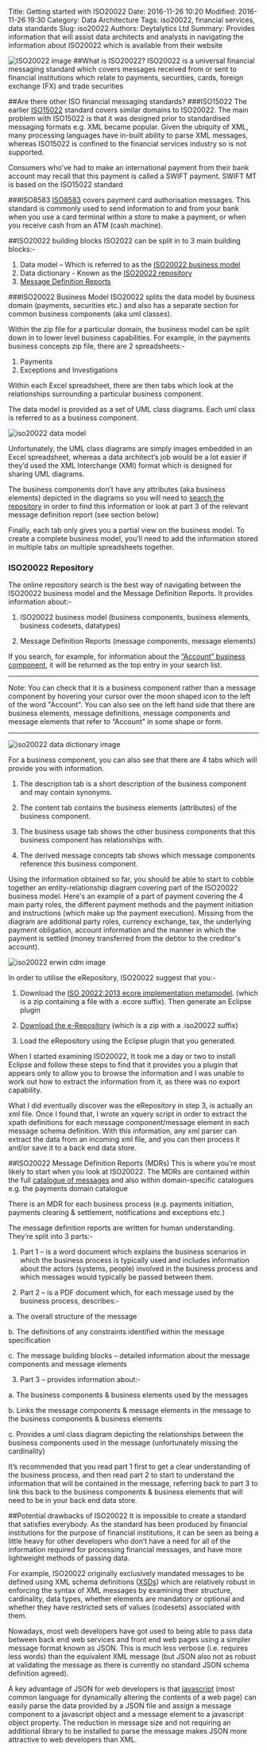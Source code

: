 Title: Getting started with ISO20022
Date: 2016-11-26 10:20
Modified: 2016-11-26 19:30
Category: Data Architecture
Tags: iso20022, financial services, data standards 
Slug: iso20022
Authors: Deytalytics Ltd
Summary: Provides information that will assist data architects and analysts in navigating the information about ISO20022 which is available from their website

![ISO20022 image](https://deytalytics.github.io/deyblog/images/iso20022-pig.jpg)
##What is ISO20022?
ISO20022 is a universal financial messaging standard which covers messages received from or sent to financial institutions which relate to payments, securities, cards, foreign exchange (FX) and trade securities 

##Are there other ISO financial messaging standards?
###ISO15022
The earlier [ISO15022](http://www.iso20022.org/15022/iso-15022-home) standard covers similar domains to ISO20022. The main problem with ISO15022 is that it was designed prior to standardised messaging formats e.g. XML became popular. Given the ubiquity of XML, many processing languages have in-built ability to parse XML messages, whereas ISO15022 is confined to the financial services industry so is not supported.

Consumers who’ve had to make an international payment from their bank account may recall that this payment is called a SWIFT payment. SWIFT MT is based on the ISO15022 standard

###ISO8583
[ISO8583](http://en.wikipedia.org/wiki/ISO_8583) covers payment card authorisation messages. This standard is commonly used to send information to and from your bank when you use a card terminal within a store to make a payment, or when you receive cash from an ATM (cash machine).


##ISO20022 building blocks
ISO2022 can be split in to 3 main building blocks:-

1. Data model – Which is referred to as the [ISO20022 business model](http://www.iso20022.org/business_model.page)
2. Data dictionary - Known as the [ISO20022 repository](http://www.iso20022.org/standardsrepository/public/dictionaryModel/repositorySearch.xhtml)
3. [Message Definition Reports](http://www.iso20022.org/full_catalogue.page)

###ISO20022 Business Model
ISO20022 splits the data model by business domain (payments, securities etc.) and also has a separate section for common business components (aka uml classes).

Within the zip file for a particular domain, the business model can be split down in to lower level business capabilities. For example, in the payments business concepts zip file, there are 2 spreadsheets:-

1. Payments
2. Exceptions and Investigations

Within each Excel spreadsheet, there are then tabs which look at the relationships surrounding a particular business component. 

The data model is provided as a set of UML class diagrams. Each uml class is referred to as a business component.

![iso20022 data model](https://deytalytics.github.io/deyblog/images/iso20022-uml.jpg)

Unfortunately, the UML class diagrams are simply images embedded in an Excel spreadsheet, 
whereas a data architect’s job would be a lot easier if they’d used the 
XML Interchange (XMI) format which is designed for sharing UML diagrams. 

The business components don’t have any attributes (aka business elements) depicted in the 
diagrams so you will need to [search the repository](http://www.iso20022.org/standardsrepository/public/dictionaryModel/repositorySearch.xhtml) in order to find this information or 
look at part 3 of the relevant message definition report (see section below)

Finally, each tab only gives you a partial view on the business model. To create a complete business model, you'll need to add the 
information stored in multiple tabs on multiple spreadsheets together.

### ISO20022 Repository
The online repository search is the best way of navigating between the 
ISO20022 business model and the Message Definition Reports. It provides information about:-

1. ISO20022 business model (business components, business elements, business codesets, datatypes)

2. Message Definition Reports (message components, message elements)

If you search, for example, for information about the [“Account” business component](http://www.iso20022.org/standardsrepository/public/dictionaryModel/repositorySearch.xhtml#query=Account/status=ANY/object=BUSINESS_COMPONENT), it will be returned as the top entry in your search list. 

---

Note: You can check that it is a business component rather than a message component by hovering your cursor over the moon shaped icon to the left of the word "Account". You can also see on the left hand side that there are business elements, message definitions, message components and message elements that refer to “Account” in some shape or form.​

---

![iso20022 data dictionary image](https://deytalytics.github.io/deyblog/images/iso20022-data-dict.jpg)

For a business component, you can also see that there are 4 tabs which will provide you with information.

1. The description tab is a short description of the business component and may contain synonyms.

2. The content tab contains the business elements (attributes) of the business component.

3. The business usage tab shows the other business components that this business component has relationships with.

4. The derived message concepts tab shows which message components reference this business component.

Using the information obtained so far, you should be able to start to cobble together an entity-relationship diagram covering part of the ISO20022 business model. Here's an example of a part of payment covering the 4 main party roles, the different payment methods and the payment initiation and instructions (which make up the payment execution). Missing from the diagram are additional party roles, currency exchange, tax, the underlying payment obligation, account information and the manner in which the payment is settled (money transferred from the debtor to the creditor's account).

![iso20022 erwin cdm image](https://deytalytics.github.io/deyblog/images/iso20022-erwin-cdm.jpg)

In order to utilise the eRepository, ISO20022 suggest that you:-

1. Download the [ISO 20022:2013 ecore implementation metamodel](http://www.iso20022.org/documents/eRepositories/Metamodel/ISO20022_2013_ecore_metamodel.zip). (which is a zip containing a file with a .ecore suffix).
Then generate an Eclipse plugin

2. [Download the e-Repository](http://www.iso20022.org/sites/default/files/documents/eRepositories/Metamodel/20161025_ISO20022_eRepository.zip) (which is a zip with a .iso20022 suffix)
3. Load the eRepository using the Eclipse plugin that you generated.

When I started examining ISO20022, It took me a day or two to install Eclipse and follow these steps to find that it provides you a plugin that appears only to allow you to browse the information and I was unable to work out how to extract the information from it, as there was no export capability.

What I did eventually discover was the eRepository in step 3, is actually an xml file. Once I found that, I wrote an xquery script in order to extract the xpath definitions for each message component/message element in each message schema definition. With this information, any xml parser can extract the data from an incoming xml file, and you can then process it and/or save it to a back end data store. 

##ISO20022 Message Definition Reports (MDRs)
This is where you’re most likely to start when you look at ISO20022. 
The MDRs are contained within the full [catalogue of messages](http://www.iso20022.org/full_catalogue.page) and also within domain-specific catalogues e.g. the payments domain catalogue

There is an MDR for each business process (e.g. payments initiation, payments clearing & settlement, notifications and exceptions etc.)

The message definition reports are written for human understanding. They’re split into 3 parts:-

1. Part 1 – is a word document which explains the business scenarios in which the business process is typically used and includes information about the actors (systems, people) involved in the business process and which messages would typically be passed between them. 

2. Part 2 – is a PDF document which, for each message used by the business process, describes:-

a. The overall structure of the message 

b. The definitions of any constraints identified within the message specification

c. The message building blocks – detailed information about the message components and message elements

3. Part 3 – provides information about:-

a. The business components & business elements used by the messages

b. Links the message components & message elements in the message to the business components & business elements 

c. Provides a uml class diagram depicting the relationships between the business components used in the message (unfortunately missing the cardinality)

It’s recommended that you read part 1 first to get a clear understanding of the business process, and then read part 2 to start to understand the information that will be contained in the message, referring back to part 3 to link this back to the business components & business elements that will need to be in your back end data store.

##Potential drawbacks of ISO20022
It is impossible to create a standard that satisfies everybody. 
As the standard has been produced by financial institutions for the purpose of 
financial institutions, it can be seen as being a little heavy for other developers 
who don’t have a need for all of the information required for processing financial messages, and have more lightweight methods of passing data.

For example, ISO20022 originally exclusively mandated messages to be defined 
using XML schema definitions ([XSDs](http://en.wikipedia.org/wiki/XML_Schema_(W3C))) which are relatively robust in enforcing the syntax of XML messages by examining their structure, cardinality, data types, whether elements are mandatory or optional and whether they have restricted sets of values (codesets) associated with them. 

Nowadays, most web developers have got used to being able to pass data between back end web services and front end web pages using a simpler message format known as JSON. This is much less verbose (i.e. requires less words) than the equivalent XML message (but JSON also not as robust at validating the message as there is currently no standard JSON schema definition agreed).

A key advantage of JSON for web developers is that [javascript](http://en.wikipedia.org/wiki/JavaScript) (most common language for dynamically altering the contents of a web page) can easily parse the data provided by a JSON file and assign a message component to a javascript object and a message element to a javascript object property. The reduction in message size and not requiring an additional library to be installed to parse the message makes JSON more attractive to web developers than XML.